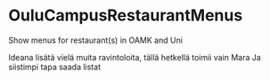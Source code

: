 # OuluCampusRestaurantMenus
Show menus for restaurant(s) in OAMK and Uni

Ideana lisätä vielä muita ravintoloita, tällä hetkellä toimii vain Mara
Ja siistimpi tapa saada listat
